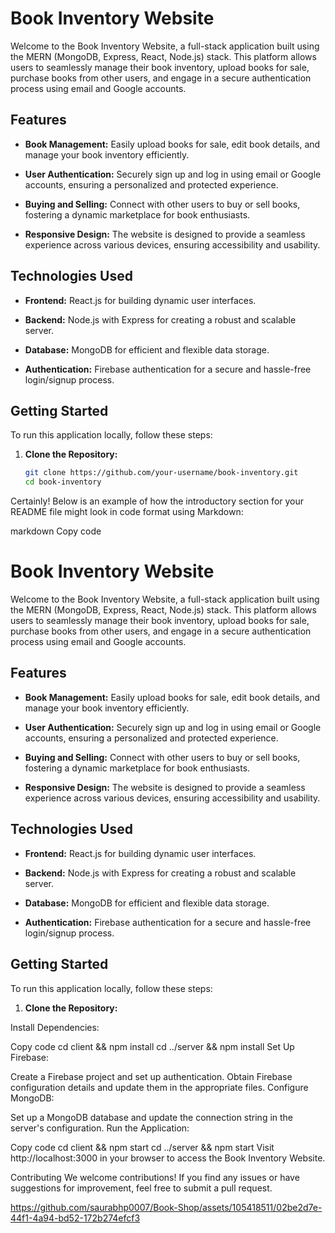 # Book Inventory Website

Welcome to the Book Inventory Website, a full-stack application built using the MERN (MongoDB, Express, React, Node.js) stack. This platform allows users to seamlessly manage their book inventory, upload books for sale, purchase books from other users, and engage in a secure authentication process using email and Google accounts.

## Features

- **Book Management:** Easily upload books for sale, edit book details, and manage your book inventory efficiently.

- **User Authentication:** Securely sign up and log in using email or Google accounts, ensuring a personalized and protected experience.

- **Buying and Selling:** Connect with other users to buy or sell books, fostering a dynamic marketplace for book enthusiasts.

- **Responsive Design:** The website is designed to provide a seamless experience across various devices, ensuring accessibility and usability.

## Technologies Used

- **Frontend:** React.js for building dynamic user interfaces.

- **Backend:** Node.js with Express for creating a robust and scalable server.

- **Database:** MongoDB for efficient and flexible data storage.

- **Authentication:** Firebase authentication for a secure and hassle-free login/signup process.

## Getting Started

To run this application locally, follow these steps:

1. **Clone the Repository:**
   ```bash
   git clone https://github.com/your-username/book-inventory.git
   cd book-inventory

Certainly! Below is an example of how the introductory section for your README file might look in code format using Markdown:

markdown
Copy code
# Book Inventory Website

Welcome to the Book Inventory Website, a full-stack application built using the MERN (MongoDB, Express, React, Node.js) stack. This platform allows users to seamlessly manage their book inventory, upload books for sale, purchase books from other users, and engage in a secure authentication process using email and Google accounts.

## Features

- **Book Management:** Easily upload books for sale, edit book details, and manage your book inventory efficiently.

- **User Authentication:** Securely sign up and log in using email or Google accounts, ensuring a personalized and protected experience.

- **Buying and Selling:** Connect with other users to buy or sell books, fostering a dynamic marketplace for book enthusiasts.

- **Responsive Design:** The website is designed to provide a seamless experience across various devices, ensuring accessibility and usability.

## Technologies Used

- **Frontend:** React.js for building dynamic user interfaces.

- **Backend:** Node.js with Express for creating a robust and scalable server.

- **Database:** MongoDB for efficient and flexible data storage.

- **Authentication:** Firebase authentication for a secure and hassle-free login/signup process.

## Getting Started

To run this application locally, follow these steps:

1. **Clone the Repository:**
  
Install Dependencies:


Copy code
cd client && npm install
cd ../server && npm install
Set Up Firebase:

Create a Firebase project and set up authentication.
Obtain Firebase configuration details and update them in the appropriate files.
Configure MongoDB:

Set up a MongoDB database and update the connection string in the server's configuration.
Run the Application:


Copy code
cd client && npm start
cd ../server && npm start
Visit http://localhost:3000 in your browser to access the Book Inventory Website.

Contributing
We welcome contributions! If you find any issues or have suggestions for improvement, feel free to submit a pull request.


https://github.com/saurabhp0007/Book-Shop/assets/105418511/02be2d7e-44f1-4a94-bd52-172b274efcf3



